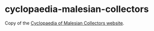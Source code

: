 # cyclopaedia-malesian-collectors

Copy of the [Cyclopaedia of Malesian Collectors website](http://www.nationaalherbarium.nl/FMCollectors/Home.htm).
